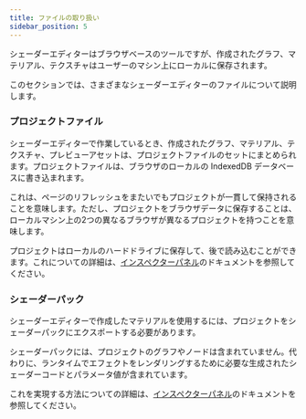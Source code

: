 ```yaml
---
title: ファイルの取り扱い
sidebar_position: 5
---
```


シェーダーエディターはブラウザベースのツールですが、作成されたグラフ、マテリアル、テクスチャはユーザーのマシン上にローカルに保存されます。

このセクションでは、さまざまなシェーダーエディターのファイルについて説明します。

### プロジェクトファイル

シェーダーエディターで作業しているとき、作成されたグラフ、マテリアル、テクスチャ、プレビューアセットは、プロジェクトファイルのセットにまとめられます。プロジェクトファイルは、ブラウザのローカルの IndexedDB データベースに書き込まれます。

これは、ページのリフレッシュをまたいでもプロジェクトが一貫して保持されることを意味します。ただし、プロジェクトをブラウザデータに保存することは、ローカルマシン上の2つの異なるブラウザが異なるプロジェクトを持つことを意味します。

プロジェクトはローカルのハードドライブに保存して、後で読み込むことができます。これについての詳細は、[インスペクターパネル][1]のドキュメントを参照してください。

### シェーダーパック

シェーダーエディターで作成したマテリアルを使用するには、プロジェクトをシェーダーパックにエクスポートする必要があります。

シェーダーパックには、プロジェクトのグラフやノードは含まれていません。代わりに、ランタイムでエフェクトをレンダリングするために必要な生成されたシェーダーコードとパラメータ値が含まれています。

これを実現する方法についての詳細は、[インスペクターパネル][1]のドキュメントを参照してください。

[1]: /shader-editor/window-layout/inspector-pane

